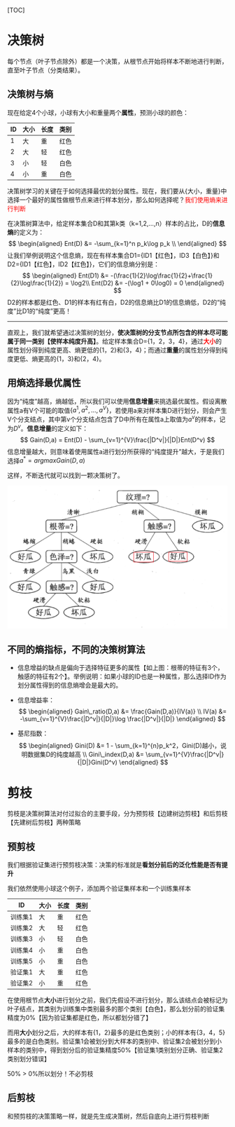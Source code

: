 [TOC]

# 决策树

每个节点（叶子节点除外）都是一个决策，从根节点开始将样本不断地进行判断，直至叶子节点（分类结果）。

## 决策树与熵

现在给定4个小球，小球有大小和重量两个**属性**，预测小球的颜色：

| ID   | 大小 | 长度 | 类别 |
| ---- | ---- | ---- | ---- |
| 1    | 大   | 重   | 红色 |
| 2    | 大   | 轻   | 红色 |
| 3    | 小   | 轻   | 白色 |
| 4    | 小   | 重   | 白色 |

决策树学习的关键在于如何选择最优的划分属性。现在，我们要从{大小，重量}中选择一个最好的属性做根节点来进行样本划分，那么如何选择呢？<span style="color:red;">我们使用熵来进行判断</span>

在决策树算法中，给定样本集合D和其第k类（k=1,2,...,n）样本的占比，D的**信息熵**的定义为：
$$
\begin{aligned}
Ent(D) &= -\sum_{k=1}^n p_k\log p_k \\
\end{aligned}
$$
让我们举例说明这个信息熵，现在有样本集合D1={ID1【红色】，ID3【白色】}和D2={ID1【红色】，ID2【红色】}，它们的信息熵分别是：
$$
\begin{aligned}
Ent(D1) &= -(\frac{1}{2}\log\frac{1}{2}+\frac{1}{2}\log\frac{1}{2}) = \log2\\
Ent(D2) &= -(\log1 + 0\log0) = 0
\end{aligned}
$$
D2的样本都是红色、D1的样本有红有白，D2的信息熵比D1的信息熵低，D2的“纯度”比D1的“纯度”更高！

------

直观上，我们就希望通过决策树的划分，**使决策树的分支节点所包含的样本尽可能属于同一类别【使样本纯度升高】**。给定样本集合D={1，2，3，4}，通过<span style="color:red;">**大小**</span>的属性划分得到纯度更高、熵更低的{1，2}和{3，4}；而通过**重量**的属性划分得到纯度更低、熵更高的{1，3}和{2，4}。

## 用熵选择最优属性

因为“纯度”越高，熵越低，所以我们可以使用**信息增量**来挑选最优属性。假设离散属性a有V个可能的取值$\left\{a^1, a^2, ..., a^V\right\}$，若使用a来对样本集D进行划分，则会产生V个分支结点，其中第v个分支结点包含了D中所有在属性a上取值为$a^v$的样本，记为$D^v$。**信息增量**的定义如下：
$$
Gain(D,a) = Ent(D) - \sum_{v=1}^{V}\frac{|D^v|}{|D|}Ent(D^v)
$$
信息增量越大，则意味着使用属性a进行划分所获得的“纯度提升”越大，于是我们选择$a^*=argmaxGain(D,a)$

这样，不断迭代就可以找到一颗决策树了。

![img](decision_tree1.png)

## 不同的熵指标，不同的决策树算法

- 信息增益的缺点是偏向于选择特征更多的属性【如上图：根蒂的特征有3个，触感的特征有2个】。举例说明：如果小球的ID也是一种属性，那么选择ID作为划分属性得到的信息熵增会是最大的。

- 信息增益率：
  $$
  \begin{aligned}
  Gain\_ratio(D,a) &= \frac{Gain(D,a)}{IV(a)} \\
  IV(a) &= -\sum_{v=1}^{V}\frac{|D^v|}{|D|}\log \frac{|D^v|}{|D|}
  \end{aligned}
  $$

- 基尼指数：
  $$
  \begin{aligned}
  Gini(D) &= 1 - \sum_{k=1}^{n}p_k^2，Gini(D)越小，说明数据集D的纯度越高 \\
  Gini\_index(D,a) &= \sum_{v=1}^{V}\frac{|D^v|}{|D|}Gini(D^v)
  \end{aligned}
  $$

# 剪枝

剪枝是决策树算法对付过拟合的主要手段，分为预剪枝【边建树边剪枝】和后剪枝【先建树后剪枝】两种策略

## 预剪枝

我们根据验证集进行预剪枝决策：决策的标准就是**看划分前后的泛化性能是否有提升**

我们依然使用小球这个例子，添加两个验证集样本和一个训练集样本

| ID      | 大小 | 长度 | 类别 |
| ------- | ---- | ---- | ---- |
| 训练集1 | 大   | 重   | 红色 |
| 训练集2 | 大   | 轻   | 红色 |
| 训练集3 | 小   | 轻   | 白色 |
| 训练集4 | 小   | 重   | 白色 |
| 训练集5 | 小   | 重   | 白色 |
| 验证集1 | 大   | 重   | 红色 |
| 验证集2 | 小   | 重   | 红色 |

在使用根节点**大小**进行划分之前，我们先假设不进行划分，那么该结点会被标记为叶子结点，其类别为训练集中类别最多的那个类别【白色】，那么划分前的验证集精度为0%【因为验证集都是红色，所以都划分错了】

而用**大小**划分之后，大的样本有{1，2}最多的是红色类别；小的样本有{3，4，5}最多的是白色类别。验证集1会被划分到大样本的类别中、验证集2会被划分到小样本的类别中，得到划分后的验证集精度50%【验证集1类别划分正确、验证集2类别划分错误】

50% > 0%所以划分！不必剪枝

## 后剪枝

和预剪枝的决策策略一样，就是先生成决策树，然后自底向上进行剪枝判断
